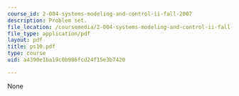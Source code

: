 ```yaml
---
course_id: 2-004-systems-modeling-and-control-ii-fall-2007
description: Problem set.
file_location: /coursemedia/2-004-systems-modeling-and-control-ii-fall-2007/a4390e1ba19c0b986fcd24f15e3b7420_ps10.pdf
file_type: application/pdf
layout: pdf
title: ps10.pdf
type: course
uid: a4390e1ba19c0b986fcd24f15e3b7420

---
```

None